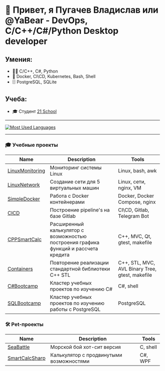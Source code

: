 # 👋 Привет, я Пугачев Владислав или @YaBear - DevOps, C/C++/C#/Python Desktop developer 
## Умения:
  - 👨‍💻 C/C++, C#, Python
  - 🤖 Docker, CI\CD, Kubernetes, Bash, Shell
  - 🗄 PostgreSQL, SQLite

## Учеба: 
  - 🎓 Студент [21 School](https://21-school.ru)

____
[![Most Used Languages]()](https://github.com/YaBear?tab=repositories)
____

### 🎓 Учебные проекты
| Name | Description | Tools |
| --- | --- | --- |
| [LinuxMonitoring](https://github.com/YaBear/LinuxMonitoring) | Мониторинг системы Linux | Linux, bash, awk |
| [LinuxNetwork](https://github.com/YaBear/LinuxNetwork) | Создание сети для 5 виртуальных машин | Linux, сети, nginx, VM |
| [SimpleDocker](https://github.com/YaBear/SimpleDocker) | Работа с Docker контейнерами | Docker, Docker Compose, nginx |
| [CICD](https://github.com/YaBear/CICD) | Построение pipeline's на базе Gitlab | CI\CD, Gitlab, Telegram Bot |
| [CPPSmartCalc](https://github.com/YaBear/CPPSmartCalc/) | Расширенный калькулятор с возможностью построения графика функций и рассчета кредита | C++, MVC, Qt, gtest, makefile |
| [Containers](https://github.com/YaBear/s21_containers) | Повторение реализации стандартной библиотеки C++ STL | C++, STL, MVC, AVL Binary Tree, gtest, makefile |
| [C#Bootcamp](https://github.com/YaBear/CSharpBootcamp) | Кластер учебных проектов по изучению C# | C#, shell |
| [SQLBootcamp](https://github.com/YaBear/SQLBootcamp/) | Кластер учебных проектов по изучению работы с PostgreSQL | PostgreSQL |

### 🛠 Pet-проекты
| Name | Description | Tools |
| --- | --- | --- |
| [SeaBattle](https://github.com/YaBear/SeaBattle) | Морской бой хот-сит версия | C, shell |
| [SmartCalcSharp](https://github.com/YaBear/SmartCalcSharp) | Калькулятор с продвинутыми возможностями | C#, WPF |
